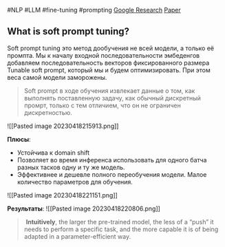 #NLP #LLM #fine-tuning #prompting 
[Google Research](https://ai.googleblog.com/2022/02/guiding-frozen-language-models-with.html) [Paper](https://aclanthology.org/2021.emnlp-main.243/)
## What is soft prompt tuning?
Soft prompt tuning это метод дообучения не всей модели, а только её промпта. Мы к началу входной последовательности эмбеденгов добавляем последовательность векторов фиксированного размера Tunable soft prompt, который мы и будем оптимизировать. При этом веса самой модели заморожены.

> Soft prompt в ходе обучения извлекает данные о том, как выполнять поставленную задачу, как обычный дискретный промрт, только с тем отличием, что он не ограничен дискретностью.

![[Pasted image 20230418215913.png]]

**Плюсы**:
- Устойчива к domain shift
- Позволяет во время инференса использовать для одного батча разных тасков одну и ту же модель.
- Эффективнее и дешевле полного переобучения модели. Малое количество параметров для обучения.

![[Pasted image 20230418221151.png]]

**Результаты**:
![[Pasted image 20230418220806.png]]

>  **Intuitively**, the larger the pre-trained model, the less of a “push” it needs to perform a specific task, and the more capable it is of being adapted in a parameter-efficient way.